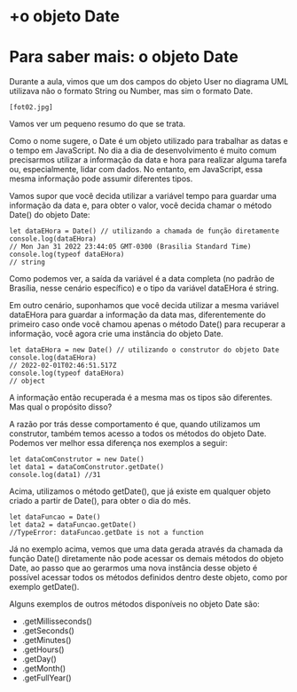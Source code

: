 # +o objeto Date

# Para saber mais: o objeto Date

Durante a aula, vimos que um dos campos do objeto User no diagrama UML utilizava não o formato String ou Number, mas sim o formato Date.

    [fot02.jpg]

Vamos ver um pequeno resumo do que se trata.

Como o nome sugere, o Date é um objeto utilizado para trabalhar as datas e o tempo em JavaScript. No dia a dia de desenvolvimento é muito comum precisarmos utilizar a informação da data e hora para realizar alguma tarefa ou, especialmente, lidar com dados. No entanto, em JavaScript, essa mesma informação pode assumir diferentes tipos.

Vamos supor que você decida utilizar a variável tempo para guardar uma informação da data e, para obter o valor, você decida chamar o método Date() do objeto Date:

    let dataEHora = Date() // utilizando a chamada de função diretamente
    console.log(dataEHora)
    // Mon Jan 31 2022 23:44:05 GMT-0300 (Brasilia Standard Time)
    console.log(typeof dataEHora)
    // string

Como podemos ver, a saída da variável é a data completa (no padrão de Brasília, nesse cenário específico) e o tipo da variável dataEHora é string.

Em outro cenário, suponhamos que você decida utilizar a mesma variável dataEHora para guardar a informação da data mas, diferentemente do primeiro caso onde você chamou apenas o método Date() para recuperar a informação, você agora crie uma instância do objeto Date.

    let dataEHora = new Date() // utilizando o construtor do objeto Date
    console.log(dataEHora)
    // 2022-02-01T02:46:51.517Z
    console.log(typeof dataEHora)
    // object

A informação então recuperada é a mesma mas os tipos são diferentes. Mas qual o propósito disso?

A razão por trás desse comportamento é que, quando utilizamos um construtor, também temos acesso a todos os métodos do objeto Date. Podemos ver melhor essa diferença nos exemplos a seguir:

    let dataComConstrutor = new Date()
    let data1 = dataComConstrutor.getDate()
    console.log(data1) //31

Acima, utilizamos o método getDate(), que já existe em qualquer objeto criado a partir de Date(), para obter o dia do mês.

    let dataFuncao = Date()
    let data2 = dataFuncao.getDate()
    //TypeError: dataFuncao.getDate is not a function

Já no exemplo acima, vemos que uma data gerada através da chamada da função Date() diretamente não pode acessar os demais métodos do objeto Date, ao passo que ao gerarmos uma nova instância desse objeto é possível acessar todos os métodos definidos dentro deste objeto, como por exemplo getDate().

Alguns exemplos de outros métodos disponíveis no objeto Date são:

- .getMillisseconds()
- .getSeconds()
- .getMinutes()
- .getHours()
- .getDay()
- .getMonth()
- .getFullYear()
